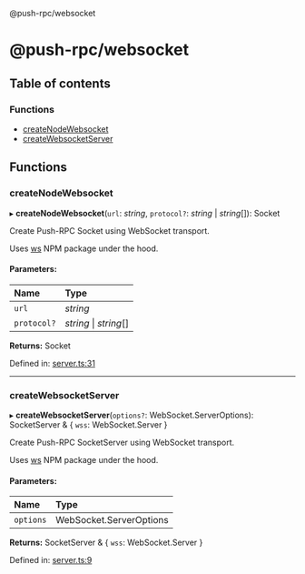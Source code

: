 @push-rpc/websocket

# @push-rpc/websocket

## Table of contents

### Functions

- [createNodeWebsocket](README.md#createnodewebsocket)
- [createWebsocketServer](README.md#createwebsocketserver)

## Functions

### createNodeWebsocket

▸ **createNodeWebsocket**(`url`: *string*, `protocol?`: *string* \| *string*[]): Socket

Create Push-RPC Socket using WebSocket transport.

Uses [ws](https://github.com/websockets/ws) NPM package under the hood.

#### Parameters:

| Name | Type |
| :------ | :------ |
| `url` | *string* |
| `protocol?` | *string* \| *string*[] |

**Returns:** Socket

Defined in: [server.ts:31](https://github.com/vasyas/typescript-rpc/blob/a0bd7db/packages/websocket/src/server.ts#L31)

___

### createWebsocketServer

▸ **createWebsocketServer**(`options?`: WebSocket.ServerOptions): SocketServer & { `wss`: WebSocket.Server  }

Create Push-RPC SocketServer using WebSocket transport.

Uses [ws](https://github.com/websockets/ws) NPM package under the hood.

#### Parameters:

| Name | Type |
| :------ | :------ |
| `options` | WebSocket.ServerOptions |

**Returns:** SocketServer & { `wss`: WebSocket.Server  }

Defined in: [server.ts:9](https://github.com/vasyas/typescript-rpc/blob/a0bd7db/packages/websocket/src/server.ts#L9)
